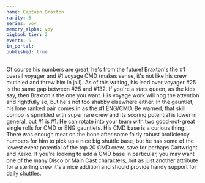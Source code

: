 ```yaml
---
name: Captain Braxton
rarity: 5
series: voy
memory_alpha: voy
bigbook_tier: 2
events: 5
in_portal:
published: true
---
```


Of course his numbers are great, he's from the future! Braxton's the #1 overall voyager and #1 voyage CMD (makes sense, it's not like his crew mutinied and threw him in jail). As of this writing, his lead over voyager #25 is the same gap between #25 and #132. If you're a stats queen, as the kids say, then Braxton's the one you want. His voyage work will hog the attention and rightfully so, but he's not too shabby elsewhere either. In the gauntlet, his lone ranked pair comes in as the #1 ENG/CMD. Be warned, that skill combo is sprinkled with super rare crew and its scoring potential is lower in general, but #1 is #1. He can rotate into your team with two good-not-great single rolls for CMD or ENG gauntlets. His CMD base is a curious thing. There was enough meat on the bone after some fairly robust proficiency numbers for him to pick up a nice big shuttle base, but he has some of the lowest event potential of the top 20 CMD crew, save for perhaps Cartwright and Keiko. If you're looking to add a CMD base in particular, you may want one of the many Disco or Main Cast characters, but as just another attribute for a sterling crew it's a nice addition and should provide handy support for daily shuttles.
